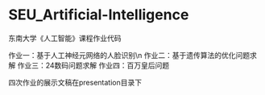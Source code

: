 # SEU_Artificial-Intelligence
东南大学《人工智能》课程作业代码

作业一：基于人工神经元网络的人脸识别\n
作业二：基于遗传算法的优化问题求解
作业三：24数码问题求解
作业四：百万皇后问题

四次作业的展示文稿在presentation目录下
